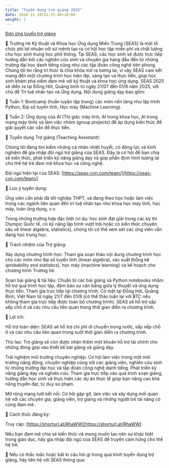 ```yaml
---
title: "Tuyển dụng trợ giảng 2025"
date: 2018-11-18T12:33:46+10:00
weight: 1
---
```


[Đơn ứng tuyển trợ giảng](https://shorturl.at/RhaWW)

📌 Trường hè Kỹ thuật và Khoa học Ứng dụng Miền Trung (SEAS) là một tổ chức phi lợi nhuận với sứ mệnh tạo ra cơ hội học tập miễn phí và chất lượng cho học sinh trung học phổ thông. Tại SEAS, các học sinh sẽ được trực tiếp hướng dẫn bởi các nghiên cứu sinh và chuyên gia hàng đầu đến từ những trường đại học danh tiếng cũng như các tập đoàn công nghệ tiên phong. Chúng tôi tin rằng tri thức là chìa khóa mở ra tương lai, vì vậy SEAS cam kết mang đến một chương trình học hiện đại, sáng tạo và thực tiễn, giúp học sinh khám phá niềm đam mê với kỹ thuật và khoa học ứng dụng.
SEAS 2025 sẽ diễn ra tại Đồng Hới, Quảng bình từ ngày 21/07 đến 01/8 năm 2025, với chủ đề Trí tuệ nhân tạo và Ứng dụng. Nội dung giảng dạy bao gồm:

🎯 Tuần 1: Bootcamp (huấn luyện tập trung) các môn nền tảng như lập trình Python, Đại số tuyến tính, Học máy (Machine Learning).

🎯 Tuần 2: Ứng dụng của AI (Thị giác máy tính, AI trong khoa học, AI trong mạng máy tính) và làm việc nhóm (group projects) để áp dụng kiến thức để giải quyết các vấn đề thực tiễn.

📍 Tuyển dụng Trợ giảng (Teaching Assistant):

Chúng tôi đang tìm kiếm những cá nhân nhiệt huyết, có động lực và kinh nghiệm để gia nhập đội ngũ trợ giảng của SEAS. Đây là cơ hội để bạn chia sẻ kiến thức, phát triển kỹ năng giảng dạy và góp phần định hình tương lai cho thế hệ trẻ đam mê khoa học và công nghệ.

Đội ngũ hiện tại của SEAS: [https://seas-cvn.com/team/](https://seas-cvn.com/team/)

📍 Lưu ý tuyển dụng:

Ứng viên cần phải đã tốt nghiệp THPT, và đang theo học hoặc làm việc trong các ngành liên quan đến trí tuệ nhân tạo như khoa học máy tính, học máy, toán ứng dụng, v.v.

Trong những trường hợp đặc biệt (ví dụ: học sinh đạt giải trong các kỳ thi Olympic Quốc tế, có kỹ năng lập trình vượt trội hoặc có kiến thức chuyên sâu về linear algebra, statistics), chúng tôi có thể xem xét các ứng viên vẫn đang học trung học.

📍 Trách nhiệm của Trợ giảng:

Xây dựng chương trình học: Tham gia soạn thảo nội dung chương trình học cho các môn như đại số tuyến tính (linear algebra), xác suất thống kê (probability and statistics), học máy (machine learning) và kế hoạch cho chương trình Trường hè.

Soạn bài giảng & tài liệu: Chuẩn bị các bài giảng và Python notebooks nhằm hỗ trợ quá trình học tập, đảm bảo sự cân bằng giữa lý thuyết và ứng dụng thực tiễn.
Tham gia trực tiếp tại chương trình: Có mặt tại Đồng Hới, Quảng Bình, Việt Nam từ ngày 21/7 đến 01/8 (có thể thảo luận lại với BTC nếu không tham gia trực tiếp được toàn bộ chương trình). SEAS sẽ hỗ trợ sắp xếp chỗ ở và các nhu cầu liên quan trong thời gian diễn ra chương trình.

📍 Lợi ích:

Hỗ trợ toàn diện: SEAS sẽ hỗ trợ chi phí di chuyển trong nước, sắp xếp chỗ ở và các nhu cầu liên quan trong suốt thời gian diễn ra chương trình.

Thù lao: Trợ giảng sẽ còn được nhận thêm một khoản hỗ trợ tài chính cho những đóng góp vào thiết kế bài giảng và giảng dạy.

Trải nghiệm môi trường chuyên nghiệp: Cơ hội làm việc trong một môi trường năng động, chuyên nghiệp cùng với các giảng viên, nghiên cứu sinh từ những trường đại học và tập đoàn công nghệ danh tiếng.
Phát triển kỹ năng giảng dạy và nghiên cứu: Tham gia trực tiếp vào quá trình soạn giảng, hướng dẫn học sinh và thực hiện các dự án thực tế giúp bạn nâng cao khả năng truyền đạt, tư duy sư phạm.

Mở rộng mạng lưới kết nối: Cơ hội gặp gỡ, làm việc và xây dựng mối quan hệ với các chuyên gia, giảng viên, trợ giảng và những người trẻ tài năng có cùng đam mê.

📍 Cách thức đăng ký:

Truy cập: [https://shorturl.at/RhaWW](https://shorturl.at/RhaWW)

Nếu bạn đam mê chia sẻ kiến thức và mong muốn tạo nên sự khác biệt trong giáo dục, hãy gia nhập đội ngũ của SEAS để truyền cảm hứng cho thế hệ trẻ. 

📌 Nếu có thắc mắc hoặc bất kì câu hỏi gì trong quá trình tuyển dụng trợ giảng, hãy liên hệ với SEAS thông qua:



